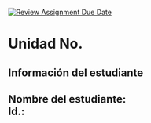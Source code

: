 [![Review Assignment Due Date](https://classroom.github.com/assets/deadline-readme-button-22041afd0340ce965d47ae6ef1cefeee28c7c493a6346c4f15d667ab976d596c.svg)](https://classroom.github.com/a/SSOqGLPb)
# Unidad No. 
## Información del estudiante  
Nombre del estudiante:  
Id.:
---

